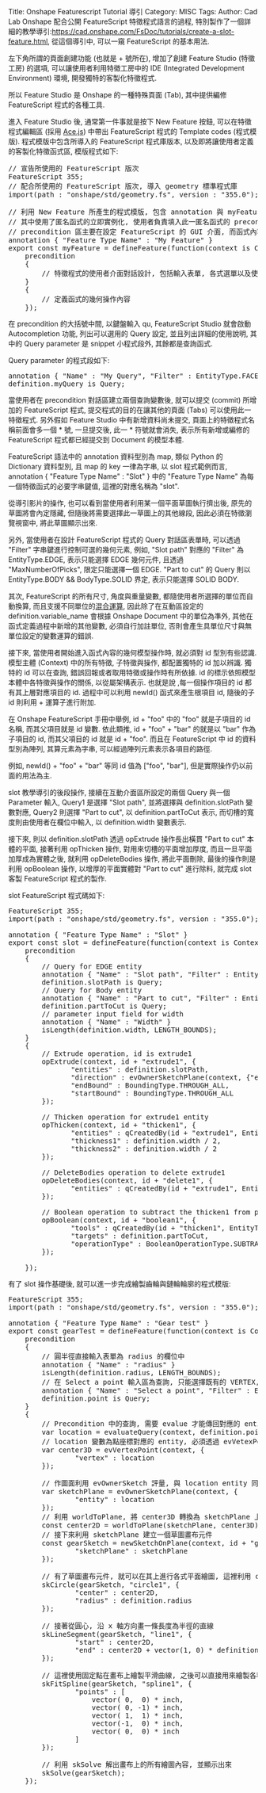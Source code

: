 Title: Onshape Featurescript Tutorial 導引
Category: MISC
Tags: 
Author: Cad Lab
Onshape 配合公開 FeatureScript 特徵程式語言的過程, 特別製作了一個詳細的教學導引:<a href="https://cad.onshape.com/FsDoc/tutorials/create-a-slot-feature.html">https://cad.onshape.com/FsDoc/tutorials/create-a-slot-feature.html</a>, 從這個導引中, 可以一窺 FeatureScript 的基本用法.

<!-- PELICAN_END_SUMMARY -->

左下角所謂的頁面創建功能 (也就是 + 號所在), 增加了創建 Feature Studio (特徵工房) 的選項, 可以讓使用者利用特徵工房中的 IDE (Integrated Development Environment) 環境, 開發獨特的客製化特徵程式.

所以 Feature Studio 是 Onshape 的一種特殊頁面 (Tab), 其中提供編修 FeatureScript 程式的各種工具.

進入 Feature Studio 後, 通常第一件事就是按下 New Feature 按鈕, 可以在特徵程式編輯區 (採用 <a href="https://github.com/ajaxorg/ace">Ace.js</a>) 中帶出 FeatureScript 程式的 Template codes (程式模版). 程式模版中包含所導入的 FeatureScript 程式庫版本, 以及即將讓使用者定義的客製化特徵函式區, 模版程式如下:

<pre class="brush: jscript">
// 宣告所使用的 FeatureScript 版次
FeatureScript 355;
// 配合所使用的 FeatureScript 版次, 導入 geometry 標準程式庫
import(path : "onshape/std/geometry.fs", version : "355.0");

// 利用 New Feature 所產生的程式模版, 包含 annotation 與 myFeature 常數的 export
// 其中使用了匿名函式的立即實例化, 使用者負責填入此一匿名函式的 precondition 與函式內容
// precondition 區主要在設定 FeatureScript 的 GUI 介面, 而函式內容則可實際產生各式特徵操作
annotation { "Feature Type Name" : "My Feature" }
export const myFeature = defineFeature(function(context is Context, id is Id, definition is map)
    precondition
    {
        // 特徵程式的使用者介面對話設計, 包括輸入表單, 各式選單以及使用者動態選擇的各種幾何特徵
    }
    {
        // 定義函式的幾何操作內容
    });
</pre>

在 precondition 的大括號中間, 以鍵盤輸入 qu, FeatureScript Studio 就會啟動 Autocompletion 功能, 列出可以選用的 Query 設定, 並且列出詳細的使用說明, 其中的 Query parameter 是 snippet 小程式段外, 其餘都是查詢函式.

Query parameter 的程式段如下:

<pre class="brush: jscript">
annotation { "Name" : "My Query", "Filter" : EntityType.FACE, "MaxNumberOfPicks" : 1 }
definition.myQuery is Query;
</pre>

當使用者在 precondition 對話區建立兩個查詢變數後, 就可以提交 (commit) 所增加的 FeatureScript 程式, 提交程式的目的在讓其他的頁面 (Tabs) 可以使用此一特徵程式. 另外假如 Feature Studio 中有新增資料尚未提交, 頁面上的特徵程式名稱前面會多一個 * 號, 一旦提交後, 此一 * 符號就會消失, 表示所有新增或編修的 FeatureScript 程式都已經提交到 Document 的模型本體.

FeatureScript 語法中的 annotation 資料型別為 map, 類似 Python 的 Dictionary 資料型別, 且 map 的 key 一律為字串, 以 slot 程式範例而言, annotation { "Feature Type Name" : "Slot" } 中的 "Feature Type Name" 為每一個特徵函式的必要字串鍵值, 這裡的對應名稱為 "slot".

從導引影片的操作, 也可以看到當使用者利用某一個平面草圖執行擠出後, 原先的草圖將會內定隱藏, 但隨後將需要選擇此一草圖上的其他線段, 因此必須在特徵瀏覽視窗中, 將此草圖顯示出來.

另外, 當使用者在設計 FeatureScript 程式的 Query 對話區表單時, 可以透過 "Filter" 字串鍵進行控制可選的幾何元素, 例如, "Slot path" 對應的 "Filter" 為 EntityType.EDGE, 表示只能選擇 EDGE 幾何元件, 且透過 "MaxNumberOfPicks", 限定只能選擇一個 EDGE.
"Part to cut" 的 Query 則以 EntityType.BODY && BodyType.SOLID 界定, 表示只能選擇 SOLID BODY.

其次, FeatureScript 的所有尺寸, 角度與重量變數, 都隨使用者所選擇的單位而自動換算, 而且支援不同單位的<a href="https://cad.onshape.com/FsDoc/intro.html">混合運算</a>, 因此除了在互動區設定的 definition.variable_name 會根據 Onshape Document 中的單位為準外, 其他在函式定義過程中新增的其他變數, 必須自行加註單位, 否則會產生具單位尺寸與無單位設定的變數運算的錯誤.

接下來, 當使用者開始進入函式內容的幾何模型操作時, 就必須對 id 型別有些認識. 模型主體 (Context) 中的所有特徵, 子特徵與操作, 都配置獨特的 id 加以辨識. 獨特的 id 可以在查詢, 錯誤回報或者取用特徵或操作時有所依據. id 的標示依照模型本體中各特徵與操作的關係, 以從屬架構表示. 也就是說 ,每一個操作項目的 id 都有其上層對應項目的 id. 過程中可以利用 newId() 函式來產生根項目 id, 隨後的子 id 則利用 + 運算子進行附加.

在 Onshape FeatureScript 手冊中舉例, id + "foo" 中的 "foo" 就是子項目的 id 名稱, 而其父項目就是 id 變數. 依此類推, id + "foo" + "bar" 的就是以 "bar" 作為子項目的 id, 而其父項目的 id 就是 id + "foo". 而且在 FeatureScript 中 id 的資料型別為陣列, 其算元素為字串, 可以經過陣列元素表示各項目的路徑. 

例如, newId() + "foo" + "bar" 等同 id 值為 ["foo", "bar"], 但是實際操作仍以前面的用法為主.

slot 教學導引的後段操作, 接續在互動介面區所設定的兩個 Query 與一個 Parameter 輸入, Query1 是選擇 "Slot path", 並將選擇與 definition.slotPath 變數對應, Query2 則選擇 "Part to cut", 以 definition.partToCut 表示, 而切槽的寬度則由使用者在欄位中輸入, 以 definition.width 變數表示.

接下來, 則以 definition.slotPath 透過 opExtrude 操作長出橫貫 "Part to cut" 本體的平面, 接著利用 opThicken 操作, 對用來切槽的平面增加厚度, 而且一旦平面加厚成為實體之後, 就利用 opDeleteBodies 操作, 將此平面刪除, 最後的操作則是利用 opBoolean 操作, 以增厚的平面實體對 "Part to cut" 進行除料, 就完成 slot 客製 FeatureScript 程式的製作.

slot FeatureScript 程式碼如下:

<pre class="brush: jscript">
FeatureScript 355;
import(path : "onshape/std/geometry.fs", version : "355.0");

annotation { "Feature Type Name" : "Slot" }
export const slot = defineFeature(function(context is Context, id is Id, definition is map)
    precondition
    {
        // Query for EDGE entity
        annotation { "Name" : "Slot path", "Filter" : EntityType.EDGE, "MaxNumberOfPicks" : 1 }
        definition.slotPath is Query;
        // Query for Body entity
        annotation { "Name" : "Part to cut", "Filter" : EntityType.BODY && BodyType.SOLID, "MaxNumberOfPicks" : 1 }
        definition.partToCut is Query;
        // parameter input field for width
        annotation { "Name" : "Width" }
        isLength(definition.width, LENGTH_BOUNDS);
    }
    {
        // Extrude operation, id is extrude1
        opExtrude(context, id + "extrude1", {
               "entities" : definition.slotPath,
               "direction" : evOwnerSketchPlane(context, {"entity" : definition.slotPath}).normal,
               "endBound" : BoundingType.THROUGH_ALL,
               "startBound" : BoundingType.THROUGH_ALL
        });
        
        // Thicken operation for extrude1 entity
        opThicken(context, id + "thicken1", {
               "entities" : qCreatedBy(id + "extrude1", EntityType.BODY),
               "thickness1" : definition.width / 2,
               "thickness2" : definition.width / 2
        });
        
        // DeleteBodies operation to delete extrude1
        opDeleteBodies(context, id + "delete1", {
               "entities" : qCreatedBy(id + "extrude1", EntityType.BODY)
        });

        // Boolean operation to subtract the thicken1 from partToCut part
        opBoolean(context, id + "boolean1", {
               "tools" : qCreatedBy(id + "thicken1", EntityType.BODY),
               "targets" : definition.partToCut,
               "operationType" : BooleanOperationType.SUBTRACTION
        });

    });
</pre>

有了 slot 操作基礎後, 就可以進一步完成繪製齒輪與鏈輪輪廓的程式模版:

<pre class="brush: jscript">
FeatureScript 355;
import(path : "onshape/std/geometry.fs", version : "355.0");
 
annotation { "Feature Type Name" : "Gear test" }
export const gearTest = defineFeature(function(context is Context, id is Id, definition is map)
    precondition
    {
        // 圓半徑直接輸入表單為 radius 的欄位中
        annotation { "Name" : "radius" }
        isLength(definition.radius, LENGTH_BOUNDS);
        // 在 Select a point 輸入區為查詢, 只能選擇既有的 VERTEX, 且只選一個點
        annotation { "Name" : "Select a point", "Filter" : EntityType.VERTEX, "MaxNumberOfPicks" : 1 }
        definition.point is Query;
    }
    {
        // Precondition 中的查詢, 需要 evalue 才能傳回對應的 entity
        var location = evaluateQuery(context, definition.point)[0];
        // location 變數為點座標對應的 entity, 必須透過 evVetexPoint 的評量才能傳回對應的點座標
        var center3D = evVertexPoint(context, {
                "vertex" : location
        });
 
        // 作圖面利用 evOwnerSketch 評量, 與 location entity 同一個平面
        var sketchPlane = evOwnerSketchPlane(context, {
                "entity" : location
        });
        // 利用 worldToPlane, 將 center3D 轉換為 sketchPlane 上的平面點座標
        const center2D = worldToPlane(sketchPlane, center3D);
        // 接下來利用 sketchPlane 建立一個草圖畫布元件
        const gearSketch = newSketchOnPlane(context, id + "gearSketch", {
                "sketchPlane" : sketchPlane
        });
   
        // 有了草圖畫布元件, 就可以在其上進行各式平面繪圖, 這裡利用 center2D 點作為圓心, definition.radius 作為半徑畫圓
        skCircle(gearSketch, "circle1", {
                "center" : center2D,
                "radius" : definition.radius
        });
        
        // 接著從圓心, 沿 x 軸方向畫一條長度為半徑的直線
        skLineSegment(gearSketch, "line1", {
                "start" : center2D,
                "end" : center2D + vector(1, 0) * definition.radius
        });
        
        // 這裡使用固定點在畫布上繪製平滑曲線, 之後可以直接用來繪製各種齒輪或鏈輪輪廓
        skFitSpline(gearSketch, "spline1", {
                "points" : [
                    vector( 0,  0) * inch,
                    vector( 0, -1) * inch,
                    vector( 1,  1) * inch,
                    vector(-1,  0) * inch,
                    vector( 0,  0) * inch
                ]
        });
         
        // 利用 skSolve 解出畫布上的所有繪圖內容, 並顯示出來
        skSolve(gearSketch);
    });
</pre>



